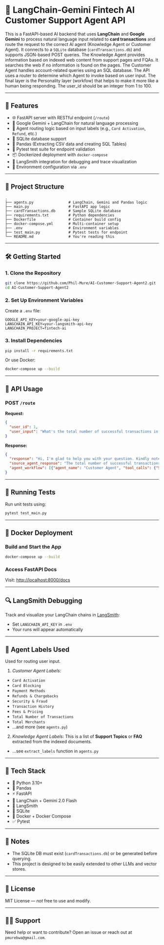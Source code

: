 # 🧠 LangChain-Gemini Fintech AI Customer Support Agent API

This is a FastAPI-based AI backend that uses **LangChain** and **Google Gemini** to process natural language input related to **card transactions** and route the request to the correct AI agent (Knowledge Agent or Customer Agent). It connects to a `SQLite` database (`cardTransactions.db`) and supports JSON-based POST queries. The Knowledge Agent provides information based on indexed web content from support pages and FQAs. It searches the web if no information is found on the pages. The Customer Agent handles account-related queries using an SQL database. The API uses a router to determine which Agent to invoke based on user input. The final layer is the Personality layer (workfow) that helps to make it more like a human being responding. The user_id should be an integer from 1 to 100.

---

## 🚀 Features

* 🌐 FastAPI server with RESTful endpoint (`/route`)
* 🔮 Google Gemini + LangChain for natural language processing
* 🧠 Agent routing logic based on input labels (e.g., `Card Activation`, `Refund`, etc.)
* 🐬 SQLite database support
* 🐼 Pandas (Extracting CSV data and creating SQL Tables)
* 🧪 Pytest test suite for endpoint validation
* 📦 Dockerized deployment with `docker-compose`
* 🌱 LangSmith integration for debugging and trace visualization
* 🔐 Environment configuration via `.env`

---

## 📂 Project Structure

```
.
├── agents.py                # LangChain, Gemini and Pandas logic
├── main.py                  # FastAPI app logic
├── cardTransactions.db      # Sample SQLite database
├── requirements.txt         # Python dependencies
├── Dockerfile               # Container build config
├── docker-compose.yml       # Multi-container setup
├── .env                     # Environment variables
├── test_main.py             # Pytest tests for endpoint
└── README.md                # You're reading this
```

---

## 🛠️ Getting Started

### 1. Clone the Repository

```bash
git clone https://github.com/Phil-Mure/AI-Customer-Support-Agent2.git
cd AI-Customer-Support-Agent2
```

### 2. Set Up Environment Variables

Create a `.env` file:

```env
GOOGLE_API_KEY=your-google-api-key
LANGCHAIN_API_KEY=your-langsmith-api-key
LANGCHAIN_PROJECT=fintech-ai
```

### 3. Install Dependencies

```bash
pip install -r requirements.txt
```

Or use Docker:

```bash
docker-compose up --build
```

---

## 🧠 API Usage

### POST `/route`

**Request:**

```json
{
  "user_id": 1,
  "user_input": "What's the total number of successful transactions in my account?"
}
```

**Response:**

```json
{
  "response": "Hi, I'm glad to help you with your question. Kindly note that the total number of successful transactions in your account is 8.",
  "source_agent_response": "The total number of successful transactions for this user of id 1 is 8",
  "agent_workflow": [{"agent_name": "Customer Agent", "tool_calls": {"SQLSearchTool": "SQL Results", "SQLLabelExtractorTool": "SQL Labels"}}]
}
```

---

## 🦪 Running Tests

Run unit tests using:

```bash
pytest test_main.py
```

---

## 🐳 Docker Deployment

### Build and Start the App

```bash
docker-compose up --build
```

### Access FastAPI Docs

Visit: [http://localhost:8000/docs](http://localhost:8000/docs)

---

## 🔍 LangSmith Debugging

Track and visualize your LangChain chains in [LangSmith](https://smith.langchain.com):

* Set `LANGCHAIN_API_KEY` in `.env`
* Your runs will appear automatically

---

## 🧠 Agent Labels Used

Used for routing user input. 
1. *Customer Agent Labels*:

* `Card Activation`
* `Card Blocking`
* `Payment Methods`
* `Refunds & Chargebacks`
* `Security & Fraud`
* `Transaction History`
* `Fees & Pricing`
* `Total Number of Transactions`
* `Total Merchants`
* ...and more (see `agents.py`)

2. *Knowledge Agent Labels*:
This is a list of **Support Topics** or **FAQ** extracted from the indexed documents.
* ...see `extract_labels` function in `agents.py`

---

## 🧠 Tech Stack

* 🐍 Python 3.10+
* 🐼 Pandas
* ⚡ FastAPI
* 🔮 LangChain + Gemini 2.0 Flash
* 🧠 LangSmith
* 🐬 SQLite
* 🐳 Docker + Docker Compose
* ✅ Pytest

---

## 📌 Notes

* The SQLite DB must exist (`cardTransactions.db`) or be generated before querying.
* This project is designed to be easily extended to other LLMs and vector stores.

---

## 📃 License

MIT License — *not* free to use and modify.

---

## 🤛‍♂️ Support

Need help or want to contribute?
Open an issue or reach out at `pmurebwa@gmail.com`.


